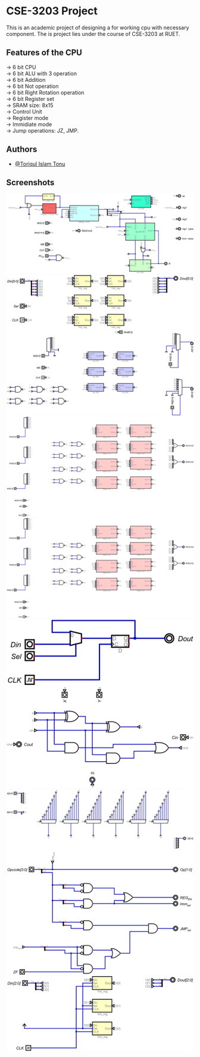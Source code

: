 
# CSE-3203 Project

This is an academic project of designing a for working cpu with necessary component. The is project lies under the course of CSE-3203 at RUET.



## Features of the CPU

-> 6 bit CPU    
-> 6 bit ALU with 3 operation    
-> 6 bit Addition  
-> 6 bit Not operation   
-> 6 bit Right Rotation operation  
-> 6 bit Register set  
-> SRAM size: 8x15  
-> Control Unit   
-> Register mode   
-> Immidiate mode  
-> Jump operations: JZ, JMP.

## Authors

- [@Toriqul Islam Tonu](https://www.github.com/toriqultonu)


## Screenshots

![App Screenshot](https://raw.githubusercontent.com/toriqultonu/Computer-Architecture-CSE-3203/main/ScreenShots/CPU%206bit.png)
![App Screenshot](https://raw.githubusercontent.com/toriqultonu/Computer-Architecture-CSE-3203/main/ScreenShots/reg%206bit.png)
![App Screenshot](https://raw.githubusercontent.com/toriqultonu/Computer-Architecture-CSE-3203/main/ScreenShots/reg%20set%206bit.png)
![App Screenshot](https://raw.githubusercontent.com/toriqultonu/Computer-Architecture-CSE-3203/main/ScreenShots/SRAM_%20%208x15%20.png)
![App Screenshot](https://raw.githubusercontent.com/toriqultonu/Computer-Architecture-CSE-3203/main/ScreenShots/SRAM_%20%208x15%20.png)
![App Screenshot](https://raw.githubusercontent.com/toriqultonu/Computer-Architecture-CSE-3203/main/ScreenShots/1bit_reg.png)
![App Screenshot](https://raw.githubusercontent.com/toriqultonu/Computer-Architecture-CSE-3203/main/ScreenShots/FA%201bit.png)
![App Screenshot](https://raw.githubusercontent.com/toriqultonu/Computer-Architecture-CSE-3203/main/ScreenShots/ROR%206bit.png)
![App Screenshot](https://raw.githubusercontent.com/toriqultonu/Computer-Architecture-CSE-3203/main/ScreenShots/CU%206bit.png)
![App Screenshot](https://raw.githubusercontent.com/toriqultonu/Computer-Architecture-CSE-3203/main/ScreenShots/Program%20Counter%203bit.png)

